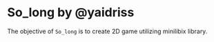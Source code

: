 # So_long by @yaidriss
The objective of ``So_long`` is to create 2D game utilizing minilibix library.